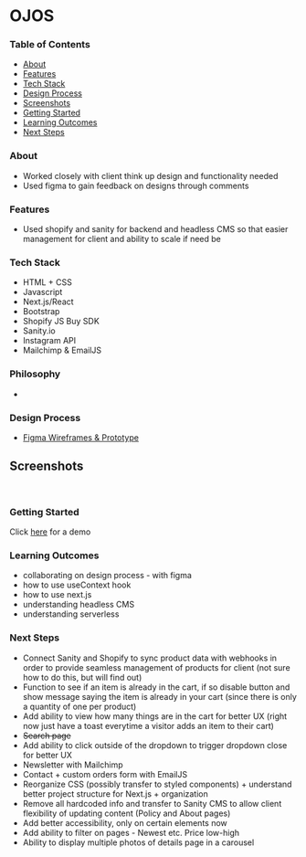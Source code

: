 # OJOS

### Table of Contents
- [About](#about)
- [Features](#features)
- [Tech Stack](#tech-stack)
- [Design Process](#design-process)
- [Screenshots](#screenshots)
- [Getting Started](#getting-started)
- [Learning Outcomes](#learning-outcomes)
- [Next Steps](#next-steps)

### About 
- Worked closely with client think up design and functionality needed
- Used figma to gain feedback on designs through comments

### Features
- Used shopify and sanity for backend and headless CMS so that easier management for client and ability to scale if need be

### Tech Stack
- HTML + CSS
- Javascript
- Next.js/React
- Bootstrap
- Shopify JS Buy SDK
- Sanity.io 
- Instagram API
- Mailchimp & EmailJS

### Philosophy
- 

### Design Process
- [Figma Wireframes & Prototype](https://www.figma.com/file/Tcwbu0SNd8V8mFCPEImZLe/v1)

## Screenshots
<img src="" caption=""/>
<img src="" caption=""/>
<img src="" caption=""/>
<img src="" caption=""/>
<img src="" caption=""/>
<img src="" caption=""/>

### Getting Started 
Click [here]() for a demo

### Learning Outcomes
- collaborating on design process - with figma
- how to use useContext hook 
- how to use next.js
- understanding headless CMS
- understanding serverless 


### Next Steps
- Connect Sanity and Shopify to sync product data with webhooks in order to provide seamless management of products for client (not sure how to do this, but will find out)
- Function to see if an item is already in the cart, if so disable button and show message saying the item is already in your cart (since there is only a quantity of one per product)
- Add ability to view how many things are in the cart for better UX (right now just have a toast everytime a visitor adds an item to their cart)
- ~~Search page~~
- Add ability to click outside of the dropdown to trigger dropdown close for better UX 
- Newsletter with Mailchimp
- Contact + custom orders form with EmailJS
- Reorganize CSS (possibly transfer to styled components) + understand better project structure for Next.js + organization
- Remove all hardcoded info and transfer to Sanity CMS to allow client flexibility of updating content (Policy and About pages)
- Add better accessibility, only on certain elements now
- Add ability to filter on pages - Newest etc. Price low-high 
- Ability to display multiple photos of details page in a carousel 
